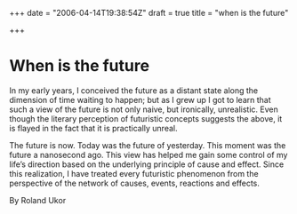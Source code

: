 +++
date = "2006-04-14T19:38:54Z"
draft = true
title = "when is the future"

+++

# When is the future

In my early years, I conceived the future as a distant state along the dimension of time waiting to happen; but as I grew up I got to learn that such a view of the future is not only naive, but ironically, unrealistic. Even though the literary perception of futuristic concepts suggests the above, it is flayed in the fact that it is practically unreal.

The future is now. Today was the future of yesterday. This moment was the future a nanosecond ago. This view has helped me gain some control of my life’s direction based on the underlying principle of cause and effect. Since this realization, I have treated every futuristic phenomenon from the perspective of the network of causes, events, reactions and effects.

By Roland Ukor
